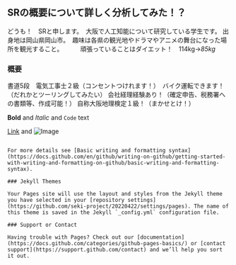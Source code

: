 ## SRの概要について詳しく分析してみた！？

どうも！　SRと申します。　大阪で人工知能について研究している学生です。
出身地は岡山県岡山市。　趣味は各県の観光地やドラマやアニメの舞台になった場所を観光すること。　　　
頑張っていることはダイエット！　114kg→*85kg*　　

### 概要

書道5段　電気工事士２級（コンセントつけれます！）　バイク運転できます！（だれかとツーリングしてみたい）
会社経理経験あり！（確定申告、税務署への書類等、作成可能！）
自称大阪地理検定１級！（まかせとけ！）

**Bold** and _Italic_ and `Code` text

[Link](url) and ![Image](src)
```

For more details see [Basic writing and formatting syntax](https://docs.github.com/en/github/writing-on-github/getting-started-with-writing-and-formatting-on-github/basic-writing-and-formatting-syntax).

### Jekyll Themes

Your Pages site will use the layout and styles from the Jekyll theme you have selected in your [repository settings](https://github.com/seki-project/20220422/settings/pages). The name of this theme is saved in the Jekyll `_config.yml` configuration file.

### Support or Contact

Having trouble with Pages? Check out our [documentation](https://docs.github.com/categories/github-pages-basics/) or [contact support](https://support.github.com/contact) and we’ll help you sort it out.

